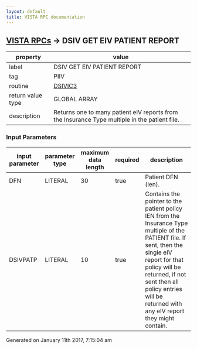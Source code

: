 ```yaml
---
layout: default
title: VISTA RPC documentation
---
```




## [VISTA RPCs](TableOfContent.md) &#8594; DSIV GET EIV PATIENT REPORT 

 property | value 
--- | --- 
 label | DSIV GET EIV PATIENT REPORT
 tag | PIIV
 routine | [DSIVIC3](http://code.osehra.org/dox/Routine_DSIVIC3_source.html)
 return value type | GLOBAL ARRAY
 description | Returns one to many patient eIV reports from the Insurance Type multiple in the patient file.

### Input Parameters

| input parameter | parameter type | maximum data length | required | description | 
| --- | --- | --- | --- | --- | 
| DFN | LITERAL | 30 | true | Patient DFN (ien). | 
| DSIVPATP | LITERAL | 10 | true | Contains the pointer to the patient policy IEN from the Insurance Type multiple of the PATIENT file.  If sent, then the single eIV report for that policy will be returned, if not sent then all policy entries will be returned with any eIV report they might contain. | 




 Generated on January 11th 2017, 7:15:04 am